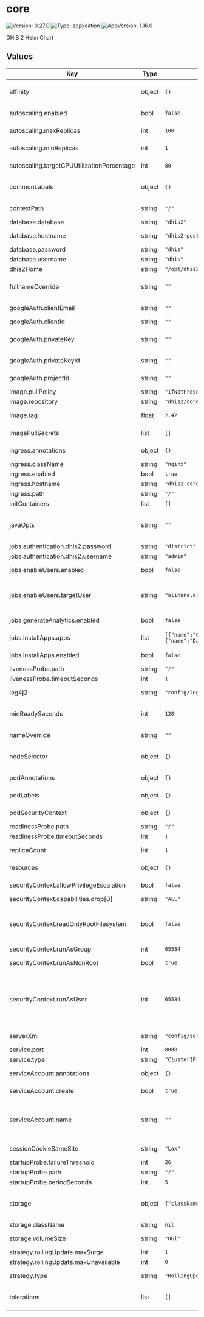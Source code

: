 # core

![Version: 0.27.0](https://img.shields.io/badge/Version-0.27.0-informational?style=flat-square) ![Type: application](https://img.shields.io/badge/Type-application-informational?style=flat-square) ![AppVersion: 1.16.0](https://img.shields.io/badge/AppVersion-1.16.0-informational?style=flat-square)

DHIS 2 Helm Chart

## Values

| Key | Type | Default | Description |
|-----|------|---------|-------------|
| affinity | object | `{}` | Affinity rules for pod scheduling, allowing you to define preferred or required co-location of pods. |
| autoscaling.enabled | bool | `false` | Whether horizontal pod autoscaler is enabled. |
| autoscaling.maxReplicas | int | `100` | Maximum number of replicas for the deployment. |
| autoscaling.minReplicas | int | `1` | Minimum number of replicas for the deployment. |
| autoscaling.targetCPUUtilizationPercentage | int | `80` | Target CPU utilization percentage to scale based on. |
| commonLabels | object | `{}` | Common labels applied to all Kubernetes resources created by this chart. |
| contextPath | string | `"/"` | Context path settings for Embedded Tomcat |
| database.database | string | `"dhis2"` | Name of the database to use. |
| database.hostname | string | `"dhis2-postgresql.dhis2.svc"` | Hostname or IP address of the PostgreSQL server. |
| database.password | string | `"dhis"` | Default database password. |
| database.username | string | `"dhis"` | Default database username. |
| dhis2Home | string | `"/opt/dhis2"` | DHIS 2 home directory. |
| fullnameOverride | string | `""` | Overrides the full name of the deployment (including namespace). |
| googleAuth.clientEmail | string | `""` | The email address of the service account. |
| googleAuth.clientId | string | `""` | The OAuth 2.0 Client ID. |
| googleAuth.privateKey | string | `""` | The private key in PEM format. Use single quotes if it contains \n or other special characters. |
| googleAuth.privateKeyId | string | `""` | The private key ID used for authentication. |
| googleAuth.projectId | string | `""` | The unique ID of the Google Cloud Project. |
| image.pullPolicy | string | `"IfNotPresent"` | Image pull policy. |
| image.repository | string | `"dhis2/core"` | Docker image repository name. |
| image.tag | float | `2.42` | Overrides the image tag whose default is the chart appVersion. |
| imagePullSecrets | list | `[]` | List of secrets to use for pulling images from private registries. |
| ingress.annotations | object | `{}` | Annotations which should be applied to the ingress resource |
| ingress.className | string | `"nginx"` | Class name |
| ingress.enabled | bool | `true` | Whether to enable ingress or not. |
| ingress.hostname | string | `"dhis2-core.127.0.0.1.nip.io"` | Hostname |
| ingress.path | string | `"/"` | Path |
| initContainers | list | `[]` | Init containers. |
| javaOpts | string | `""` | Additional options for JVM.catalinaOpts: "-Dcontext.path='' -Dcontext.sameSiteCookies='lax'" |
| jobs.authentication.dhis2.password | string | `"district"` | Default DHIS2 username. |
| jobs.authentication.dhis2.username | string | `"admin"` | Default DHIS2 username. |
| jobs.enableUsers.enabled | bool | `false` | Whether the "Enable Users" job is enabled. |
| jobs.enableUsers.targetUser | string | `"alinana,arabiceB"` | List of users to target. Support multiple users by adding a comma-separated list of usernames. |
| jobs.generateAnalytics.enabled | bool | `false` | Whether the "Generate Analytics" job is enabled. |
| jobs.installApps.apps | list | `[{"name":"Capture","version":"latest"},{"name":"Dashboard","version":"latest"}]` | List of applications to install/update |
| jobs.installApps.enabled | bool | `false` | Whether the "Install Apps" job is enabled. |
| livenessProbe.path | string | `"/"` | Path |
| livenessProbe.timeoutSeconds | int | `1` | Timeout in seconds |
| log4j2 | string | `"config/log4j2.xml"` | Path to the log4j2 configuration file. |
| minReadySeconds | int | `120` | Minimum number of seconds for the pod to be ready before being considered available. |
| nameOverride | string | `""` | Overrides the chart's default name. |
| nodeSelector | object | `{}` | Node selector labels that allow pods to be scheduled only onto nodes matching these labels. |
| podAnnotations | object | `{}` | Annotations applied to all pods deployed by this chart. |
| podLabels | object | `{}` | Labels applied to all pods deployed by this chart. |
| podSecurityContext | object | `{}` | Security context settings for pods (e.g., fsGroup). |
| readinessProbe.path | string | `"/"` | Path |
| readinessProbe.timeoutSeconds | int | `1` | Timeout in seconds |
| replicaCount | int | `1` | Number of replicas (instances) of DHIS 2 to run. |
| resources | object | `{}` | Resource requests and limits for containers. |
| securityContext.allowPrivilegeEscalation | bool | `false` | Whether to allow privilege escalation |
| securityContext.capabilities.drop[0] | string | `"ALL"` |  |
| securityContext.readOnlyRootFilesystem | bool | `false` | Don't change this. DHIS2 currently doesn't support read-only filesystem since it requires write access to its home directory |
| securityContext.runAsGroup | int | `65534` | See `securityContext.runAsUser` |
| securityContext.runAsNonRoot | bool | `true` | Enforce application running as a non-privileged user |
| securityContext.runAsUser | int | `65534` | 65534 is commonly used as a non-root user, and it corresponds to the nobody user in the distroless image which is used for DHIS2 builds after 2.42. Before 2.42, the user id 65532 is used |
| serverXml | string | `"config/server.xml"` | Path to the Tomcat server XML configuration file. |
| service.port | int | `8080` | Service port |
| service.type | string | `"ClusterIP"` | Service type |
| serviceAccount.annotations | object | `{}` | Additional annotations for the service account. |
| serviceAccount.create | bool | `true` | Whether a service account should be created. |
| serviceAccount.name | string | `""` | Name of an existing service account to use. If not set and create is true, a name is generated using the fullname template |
| sessionCookieSameSite | string | `"Lax"` | Value can be 'Lax', 'Strict', or 'None'. |
| startupProbe.failureThreshold | int | `26` | Maximum number of failures. |
| startupProbe.path | string | `"/"` | Path |
| startupProbe.periodSeconds | int | `5` | Period between each try |
| storage | object | `{"className":null,"volumeSize":"8Gi"}` | If MinIO or S3 is configured, then the following configuration is ignored and no pvc will be created |
| storage.className | string | `nil` | Name of the storage class. |
| storage.volumeSize | string | `"8Gi"` | Size of the Persistent Volume Claim, e.g., 8Gi for 8 gigabytes. |
| strategy.rollingUpdate.maxSurge | int | `1` | Maximum surge |
| strategy.rollingUpdate.maxUnavailable | int | `0` | Maximum unavailable |
| strategy.type | string | `"RollingUpdate"` | Deployment strategy for rolling updates. |
| tolerations | list | `[]` | Tolerations that are added to pods to allow them to schedule onto nodes with certain taints. |


